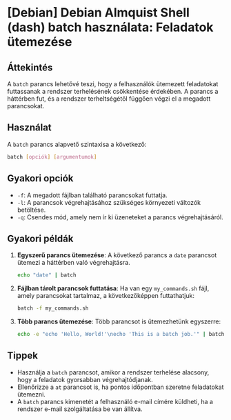 # [Debian] Debian Almquist Shell (dash) batch használata: Feladatok ütemezése

## Áttekintés
A `batch` parancs lehetővé teszi, hogy a felhasználók ütemezett feladatokat futtassanak a rendszer terhelésének csökkentése érdekében. A parancs a háttérben fut, és a rendszer terheltségétől függően végzi el a megadott parancsokat.

## Használat
A `batch` parancs alapvető szintaxisa a következő:

```bash
batch [opciók] [argumentumok]
```

## Gyakori opciók
- `-f`: A megadott fájlban található parancsokat futtatja.
- `-l`: A parancsok végrehajtásához szükséges környezeti változók betöltése.
- `-q`: Csendes mód, amely nem ír ki üzeneteket a parancs végrehajtásáról.

## Gyakori példák
1. **Egyszerű parancs ütemezése**:
   A következő parancs a `date` parancsot ütemezi a háttérben való végrehajtásra.
   ```bash
   echo "date" | batch
   ```

2. **Fájlban tárolt parancsok futtatása**:
   Ha van egy `my_commands.sh` fájl, amely parancsokat tartalmaz, a következőképpen futtathatjuk:
   ```bash
   batch -f my_commands.sh
   ```

3. **Több parancs ütemezése**:
   Több parancsot is ütemezhetünk egyszerre:
   ```bash
   echo -e "echo 'Hello, World!'\necho 'This is a batch job.'" | batch
   ```

## Tippek
- Használja a `batch` parancsot, amikor a rendszer terhelése alacsony, hogy a feladatok gyorsabban végrehajtódjanak.
- Ellenőrizze a `at` parancsot is, ha pontos időpontban szeretne feladatokat ütemezni.
- A `batch` parancs kimenetét a felhasználó e-mail címére küldheti, ha a rendszer e-mail szolgáltatása be van állítva.